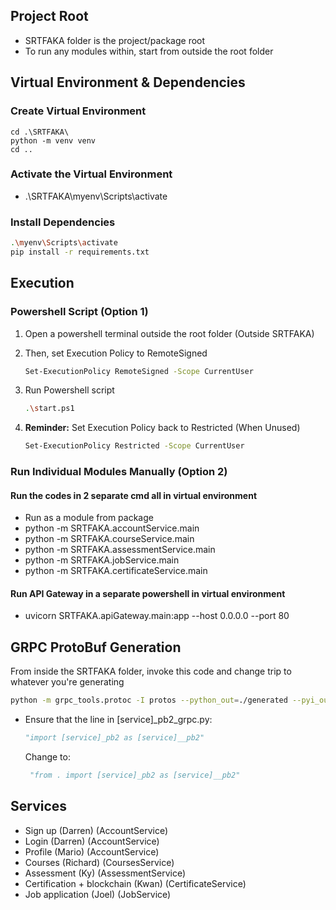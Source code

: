 ## Project Root
- SRTFAKA folder is the project/package root
- To run any modules within, start from outside the root folder

## Virtual Environment & Dependencies
### Create Virtual Environment
```shell
cd .\SRTFAKA\
python -m venv venv
cd ..
```
### Activate the Virtual Environment
- .\SRTFAKA\myenv\Scripts\activate

### Install Dependencies
```sh
.\myenv\Scripts\activate
pip install -r requirements.txt
```
## Execution
### Powershell Script (Option 1)
1. Open a powershell terminal outside the root folder (Outside SRTFAKA)
2. Then, set Execution Policy to RemoteSigned

    ```sh
    Set-ExecutionPolicy RemoteSigned -Scope CurrentUser
    ```
3. Run Powershell script
    ```sh
    .\start.ps1
    ```
4. **Reminder:** Set Execution Policy back to Restricted (When Unused)
    ```sh
    Set-ExecutionPolicy Restricted -Scope CurrentUser
    ```

### Run Individual Modules Manually (Option 2)
#### Run the codes in 2 separate cmd all in virtual environment
- Run as a module from package 
- python -m SRTFAKA.accountService.main
- python -m SRTFAKA.courseService.main
- python -m SRTFAKA.assessmentService.main
- python -m SRTFAKA.jobService.main
- python -m SRTFAKA.certificateService.main

#### Run API Gateway in a separate powershell in virtual environment
- uvicorn SRTFAKA.apiGateway.main:app --host 0.0.0.0 --port 80

## GRPC ProtoBuf Generation
From inside the SRTFAKA folder, invoke this code and change trip to whatever you're generating
```sh
python -m grpc_tools.protoc -I protos --python_out=./generated --pyi_out=./generated --grpc_python_out=./generated protos/[service].proto
```
- Ensure that the line in [service]_pb2_grpc.py:

    ```python
    "import [service]_pb2 as [service]__pb2"
    ```
    Change to:
    ```python
     "from . import [service]_pb2 as [service]__pb2"
     ```

## Services
- Sign up (Darren) (AccountService)
- Login (Darren) (AccountService)
- Profile (Mario) (AccountService)
- Courses (Richard) (CoursesService)
- Assessment (Ky) (AssessmentService)
- Certification + blockchain (Kwan) (CertificateService)
- Job application (Joel) (JobService)